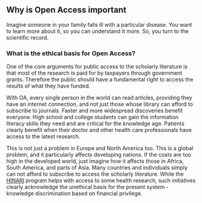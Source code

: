 ## Why is Open Access important <a name="important"></a>

Imagine someone in your family falls ill with a particular disease. You want to learn more about it, so you can understand it more. So, you turn to the scientific record.


### What is the ethical basis for Open Access? <a name="ethics"></a>

One of the core arguments for public access to the scholarly literature is that most of the research is paid for by taxpayers through government grants. Therefore the public should have a fundamental right to access the results of what they have funded.

With OA, every single person in the world can read articles, providing they have an internet connection, and not just those whose library can afford to subscribe to journals. Faster and more widespread discoveries benefit everyone. High school and college students can gain the information literacy skills they need and are critical for the knowledge age. Patients clearly benefit when their doctor and other health care professionals have access to the latest research.

This is not just a problem in Europe and North America too. This is a global problem, and it particularly affects developing nations. If the costs are too high in the developed world, just imagine how it affects those in Africa, South America, and parts of Asia. Many countries and individuals simply can not afford to subscribe to access the scholarly literature. While the [HINARI](https://en.wikipedia.org/wiki/HINARI) program helps with access to some health research, such initiatives clearly acknowledge the unethical basis for the present system - knowledge discrimination based on financial privilege.